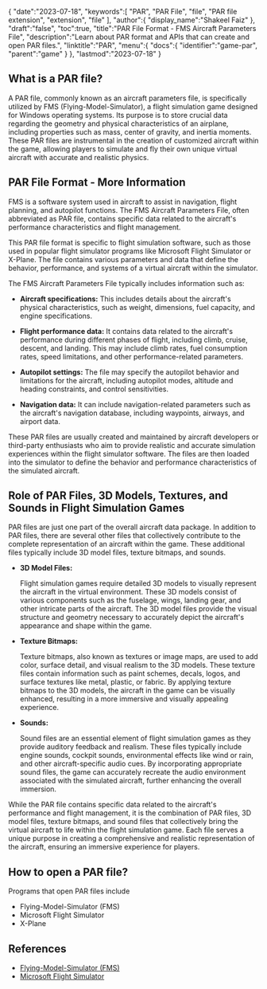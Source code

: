 {
   "date":"2023-07-18",
   "keywords":[
      "PAR",
      "PAR File",
      "file",
      "PAR file extension",
      "extension",
      "file"
   ],
   "author":{
      "display_name":"Shakeel Faiz"
   },
   "draft":"false",
   "toc":true,
   "title":"PAR File Format - FMS Aircraft Parameters File",
   "description":"Learn about PAR format and APIs that can create and open PAR files.",
   "linktitle":"PAR",
   "menu":{
      "docs":{
         "identifier":"game-par",
         "parent":"game"
      }
   },
   "lastmod":"2023-07-18"
}

## What is a PAR file?

A PAR file, commonly known as an aircraft parameters file, is specifically utilized by FMS (Flying-Model-Simulator), a flight simulation game designed for Windows operating systems. Its purpose is to store crucial data regarding the geometry and physical characteristics of an airplane, including properties such as mass, center of gravity, and inertia moments. These PAR files are instrumental in the creation of customized aircraft within the game, allowing players to simulate and fly their own unique virtual aircraft with accurate and realistic physics.

## PAR File Format - More Information

FMS is a software system used in aircraft to assist in navigation, flight planning, and autopilot functions. The FMS Aircraft Parameters File, often abbreviated as PAR file, contains specific data related to the aircraft's performance characteristics and flight management.

This PAR file format is specific to flight simulation software, such as those used in popular flight simulator programs like Microsoft Flight Simulator or X-Plane. The file contains various parameters and data that define the behavior, performance, and systems of a virtual aircraft within the simulator.

The FMS Aircraft Parameters File typically includes information such as:

- **Aircraft specifications:** This includes details about the aircraft's physical characteristics, such as weight, dimensions, fuel capacity, and engine specifications.

- **Flight performance data:** It contains data related to the aircraft's performance during different phases of flight, including climb, cruise, descent, and landing. This may include climb rates, fuel consumption rates, speed limitations, and other performance-related parameters.

- **Autopilot settings:** The file may specify the autopilot behavior and limitations for the aircraft, including autopilot modes, altitude and heading constraints, and control sensitivities.

- **Navigation data:** It can include navigation-related parameters such as the aircraft's navigation database, including waypoints, airways, and airport data.

These PAR files are usually created and maintained by aircraft developers or third-party enthusiasts who aim to provide realistic and accurate simulation experiences within the flight simulator software. The files are then loaded into the simulator to define the behavior and performance characteristics of the simulated aircraft.

## Role of PAR Files, 3D Models, Textures, and Sounds in Flight Simulation Games

PAR files are just one part of the overall aircraft data package. In addition to PAR files, there are several other files that collectively contribute to the complete representation of an aircraft within the game. These additional files typically include 3D model files, texture bitmaps, and sounds.

- **3D Model Files:**

   Flight simulation games require detailed 3D models to visually represent the aircraft in the virtual environment. These 3D models consist of various components such as the fuselage, wings, landing gear, and other intricate parts of the aircraft. The 3D model files provide the visual structure and geometry necessary to accurately depict the aircraft's appearance and shape within the game.

- **Texture Bitmaps:**

   Texture bitmaps, also known as textures or image maps, are used to add color, surface detail, and visual realism to the 3D models. These texture files contain information such as paint schemes, decals, logos, and surface textures like metal, plastic, or fabric. By applying texture bitmaps to the 3D models, the aircraft in the game can be visually enhanced, resulting in a more immersive and visually appealing experience.

- **Sounds:**

   Sound files are an essential element of flight simulation games as they provide auditory feedback and realism. These files typically include engine sounds, cockpit sounds, environmental effects like wind or rain, and other aircraft-specific audio cues. By incorporating appropriate sound files, the game can accurately recreate the audio environment associated with the simulated aircraft, further enhancing the overall immersion.

While the PAR file contains specific data related to the aircraft's performance and flight management, it is the combination of PAR files, 3D model files, texture bitmaps, and sound files that collectively bring the virtual aircraft to life within the flight simulation game. Each file serves a unique purpose in creating a comprehensive and realistic representation of the aircraft, ensuring an immersive experience for players.

## How to open a PAR file?

Programs that open PAR files include

- Flying-Model-Simulator (FMS)
- Microsoft Flight Simulator
- X-Plane

## References
* [Flying-Model-Simulator (FMS)](https://modelsimulator.com/)
* [Microsoft Flight Simulator](https://en.wikipedia.org/wiki/Microsoft_Flight_Simulator)

